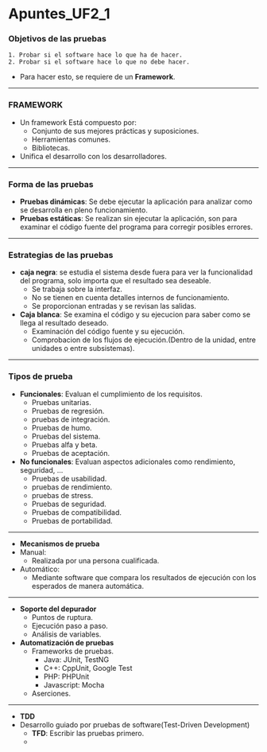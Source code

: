 # Apuntes_UF2_1
### Objetivos de las pruebas
    1. Probar si el software hace lo que ha de hacer.
    2. Probar si el software hace lo que no debe hacer.
- Para hacer esto, se requiere de un **Framework**.
---
### FRAMEWORK
- Un framework Está compuesto por: 
    - Conjunto de sus mejores prácticas y suposiciones.
    - Herramientas comunes.
    - Bibliotecas.
- Unifica el desarrollo con los desarrolladores.
---
### Forma de las pruebas
- **Pruebas dinámicas**: Se debe ejecutar la aplicación para analizar como se desarrolla en pleno funcionamiento.
- **Pruebas estáticas**: Se realizan sin ejecutar la aplicación, son para examinar el código fuente del programa para corregir posibles errores.
---
### Estrategias de las pruebas
- **caja negra**: se estudia el sistema desde fuera para ver la funcionalidad del programa, solo importa que el resultado sea deseable.
    - Se trabaja sobre la interfaz.
    - No se tienen en cuenta detalles internos de funcionamiento.
    - Se proporcionan entradas y se revisan las salidas.
-  **Caja blanca**: Se examina el código y su ejecucion para saber como se llega al resultado deseado.
    - Examinación del código fuente y su ejecución.
    - Comprobacion de los flujos de ejecución.(Dentro de la unidad, entre unidades o entre subsistemas).
---
### Tipos de prueba
- **Funcionales**: Evaluan el cumplimiento de los requisitos.
    - Pruebas unitarias.
    - Pruebas de regresión.
    - pruebas de integración.
    - Pruebas de humo.
    - Pruebas del sistema.
    - Pruebas alfa y beta.
    - Pruebas de aceptación.
- **No funcionales**: Evaluan aspectos adicionales como rendimiento, seguridad, ...
    - Pruebas de usabilidad.
    - pruebas de rendimiento.
    - pruebas de stress.
    - Pruebas de seguridad.
    - Pruebas de compatibilidad.
    - Pruebas de portabilidad.
---
- **Mecanismos de prueba**
- Manual:
    - Realizada por una persona cualificada.
- Automático:
    - Mediante software que compara los resultados de ejecución con los esperados de manera automática.
---
- **Soporte del depurador**
    - Puntos de ruptura.
    - Ejecución paso a paso.
    - Análisis de variables.
- **Automatización de pruebas**
    - Frameworks de pruebas.
        - Java: JUnit, TestNG
        - C++: CppUnit, Google Test
        - PHP: PHPUnit
        - Javascript: Mocha
    - Aserciones.
---
- **TDD**
- Desarrollo guiado por pruebas de software(Test-Driven Development)
    - ****TFD****: Escribir las pruebas primero.
    -
